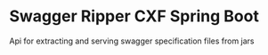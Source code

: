 # Swagger Ripper CXF Spring Boot
Api for extracting and serving swagger specification files from jars
